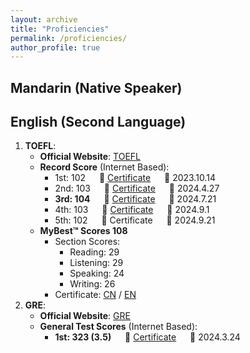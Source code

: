 ```yaml
---
layout: archive
title: "Proficiencies"
permalink: /proficiencies/
author_profile: true
---
```


## Mandarin (Native Speaker)

## English (Second Language)
1. **TOEFL**: 
   * **Official Website**: [TOEFL](https://www.ets.org/toefl)
   * **Record Score** (Internet Based): 
     * 1st:  102 &emsp; 📜 <a href="../files/certificates/proficiencies/TOEFL/TOEFL Grade Certification-2023 10 14.pdf">Certificate</a> &emsp; 📌 2023.10.14
     * 2nd: 103 &emsp; 📜 <a href="../files/certificates/proficiencies/TOEFL/TOEFL Grade Certification-2024 4 27.pdf">Certificate</a> &emsp; 📌 2024.4.27
     * **3rd: 104** &emsp; 📜 <a href="../files/certificates/proficiencies/TOEFL/TOEFL Grade Certification- 2024 7 21.pdf">Certificate</a> &emsp; 📌 2024.7.21
     * 4th: 103 &emsp; 📜 <a href="../files/certificates/proficiencies/TOEFL/TOEFL Grade Certification- 2024 9 1.pdf">Certificate</a> &emsp; 📌 2024.9.1
     * 5th: 102 &emsp; 📜 Certificate &emsp; 📌 2024.9.21
    <!-- <img align="center" width="794" height="200" src="https://raw.githubusercontent.com/ErwinZhou/pics_home/main/proficiencies/language/TOEFL/Sections-7 21.png"/> -->
   * **MyBest™ Scores 108**
     * Section Scores:
       * Reading: 29
       * Listening: 29
       * Speaking: 24
       * Writing: 26
     * Certificate: <a href="https://raw.githubusercontent.com/ErwinZhou/pics_home/main/proficiencies/language/TOEFL/MyBest® Scores-CN.png">CN</a> / <a href="https://raw.githubusercontent.com/ErwinZhou/pics_home/main/proficiencies/language/TOEFL/MyBest® Scores-EN.png">EN</a>
2. **GRE**:
   * **Official Website**: [GRE](https://www.ets.org/gre)
   * **General Test Scores** (Internet Based): 
     * **1st: 323 (3.5)** &emsp; 📜 <a href="../files/certificates/proficiencies/GRE/GRE Score Report-2024.3.24.pdf">Certificate</a> &emsp; 📌 2024.3.24 
    <!-- <img align="center" width="500" height="325" src="https://raw.githubusercontent.com/ErwinZhou/pics_home/main/proficiencies/language/GRE/Sections-3-24.png" /> -->